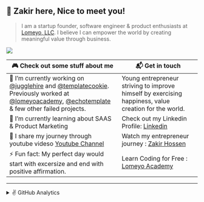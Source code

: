 ## 👋 Zakir here, Nice to meet you!

> I am a startup founder, software engineer & product enthusiasts at [Lomeyo, LLC](https://lomeyo.com). I believe I can empower the world by creating meaningful value through business.

![](https://komarev.com/ghpvc/?username=devzakir&color=brightgreen&style=flat-square)

| 🎮 Check out some stuff about me      | 📬 Get in touch |
| ----------- | ----------- |
| 🔭 I’m currently working on [@jugglehire](https://jugglehire.com) and [@templatecookie](https://templatecookie.com). Previously worked at [@lomeyoacademy](https://www.youtube.com/@lomeyoacademy), [@echotemplate](https://echotemplate.com/) & few other failed projects.      | Young entrepreneur striving to improve himself by exercising happiness, value creation for the world.       |
| 🌱 I’m currently learning about SAAS & Product Marketing   | Check out my Linkedin Profile: [Linkedin](https://www.linkedin.com/in/devzakir)        |
| 👯 I share my journey through youtube videso [Youtube Channel](https://youtube.com/@devzakir)    | Watch my entrepreneur journey : [Zakir Hossen](https://www.youtube.com/@devzakir)        |  
| ⚡ Fun fact: My perfect day would start with excersize and end with positive affirmation.  | Learn Coding for Free : [Lomeyo Academy](https://www.youtube.com/@lomeyoacademy)       |

---
<details> 
  <summary> ✌️ GitHub Analytics </summary>
  <h3> Languages and Tools </h3>
  
  <img src="https://github-readme-stats.vercel.app/api?username=devzakir&show_icons=true&locale=en&theme=vue-dark&include_all_commits=true" alt="devzakir" alt="Github Stats" title="Github Stats" />
  <img src="https://github-readme-stats.vercel.app/api/top-langs/?username=devzakir&langs_count=10&layout=compact&theme=vue-dark" alt="Most used languages" title="Most used languages" /> 
  <br/>
  <b>Note:</b> This chart is only a metric of which languages my public code on GitHub consists of and does not reflect my experience or skill level.
</details>

